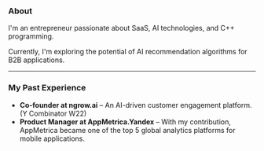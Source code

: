 ### About

I'm an entrepreneur passionate about SaaS, AI technologies, and C++ programming.

Currently, I'm exploring the potential of AI recommendation algorithms for B2B applications.

____

### My Past Experience
- **Co-founder at ngrow.ai** – An AI-driven customer engagement platform. (Y Combinator W22)
- **Product Manager at AppMetrica.Yandex** – With my contribution, AppMetrica became one of the top 5 global analytics platforms for mobile applications.
